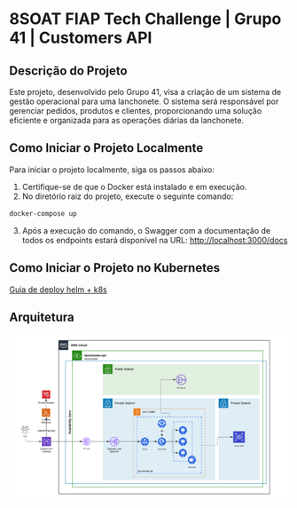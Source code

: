 # 8SOAT FIAP Tech Challenge | Grupo 41 | Customers API

## Descrição do Projeto

Este projeto, desenvolvido pelo Grupo 41, visa a criação de um sistema de gestão operacional para uma lanchonete. O sistema será responsável por gerenciar pedidos, produtos e clientes, proporcionando uma solução eficiente e organizada para as operações diárias da lanchonete.

## Como Iniciar o Projeto Localmente

Para iniciar o projeto localmente, siga os passos abaixo:

1. Certifique-se de que o Docker está instalado e em execução.
2. No diretório raiz do projeto, execute o seguinte comando:

```bash
docker-compose up
```

3. Após a execução do comando, o Swagger com a documentação de todos os endpoints estará disponível na URL:
   [http://localhost:3000/docs](http://localhost:3000/docs)

## Como Iniciar o Projeto no Kubernetes

[Guia de deploy helm + k8s](k8s/README.md)

## Arquitetura

![Arquitetura](diagrams/aws-architecture.png)
